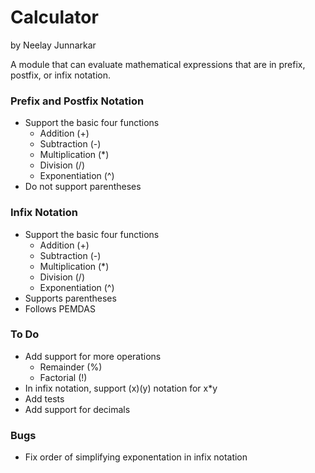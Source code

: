 ﻿Calculator
==========

by Neelay Junnarkar

A module that can evaluate mathematical expressions that are in prefix, postfix, or infix notation.

### Prefix and Postfix Notation ###

* Support the basic four functions
    * Addition          (+)
    * Subtraction       (-)
    * Multiplication    (*)
    * Division          (/)
	* Exponentiation    (^)
* Do not support parentheses

### Infix Notation ###

* Support the basic four functions
    * Addition          (+)
    * Subtraction       (-)
    * Multiplication    (*)
    * Division          (/)
	* Exponentiation    (^)
* Supports parentheses
* Follows PEMDAS

### To Do ###

* Add support for more operations
    * Remainder (%)
    * Factorial (!)
* In infix notation, support (x)(y) notation for x*y
* Add tests
* Add support for decimals

### Bugs ###

* Fix order of simplifying exponentation in infix notation
